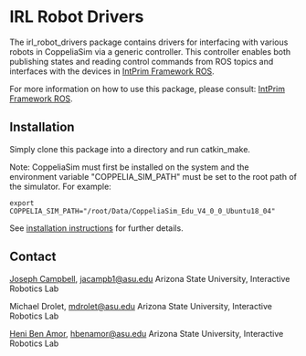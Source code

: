 # IRL Robot Drivers

The irl_robot_drivers package contains drivers for interfacing with various robots in CoppeliaSim via a generic controller. This controller enables both publishing states and reading control commands from ROS topics and interfaces with the devices in [IntPrim Framework ROS](https://github.com/ir-lab/intprim_framework_ros).

For more information on how to use this package, please consult: [IntPrim Framework ROS](https://github.com/ir-lab/intprim_framework_ros).

## Installation

Simply clone this package into a directory and run catkin_make.

Note: CoppeliaSim must first be installed on the system and the environment variable "COPPELIA_SIM_PATH" must be set to the root path of the simulator. For example:

```
export COPPELIA_SIM_PATH="/root/Data/CoppeliaSim_Edu_V4_0_0_Ubuntu18_04"
```

See [installation instructions](https://github.com/ir-lab/intprim_framework_ros/blob/master/docs/tutorials/sub_tutorials/install_locally.md#installing-irl_robot_drivers) for further details.

## Contact
[Joseph Campbell](https://sites.google.com/asu.edu/jcampbell/), <jacampb1@asu.edu>
Arizona State University, Interactive Robotics Lab

Michael Drolet, <mdrolet@asu.edu>
Arizona State University, Interactive Robotics Lab

[Heni Ben Amor](http://henibenamor.weebly.com/), <hbenamor@asu.edu>
Arizona State University, Interactive Robotics Lab